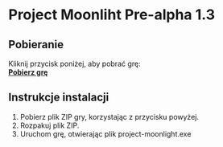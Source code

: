 # Project Moonliht Pre-alpha 1.3 #

## Pobieranie

Kliknij przycisk poniżej, aby pobrać grę: <br/>
[**Pobierz grę**](https://github.com/wolny-j/project-moonlight-builds/archive/refs/heads/main.zip)

## Instrukcje instalacji

1. Pobierz plik ZIP gry, korzystając z przycisku powyżej.
2. Rozpakuj plik ZIP.
3. Uruchom grę, otwierając plik project-moonlight.exe
